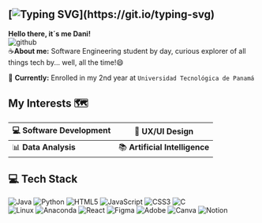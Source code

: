 ## [![Typing SVG](https://readme-typing-svg.demolab.com?font=Roman&weight=100&size=23&duration=4768&pause=953&color=C54582&background=FFFFFF00&height=62&lines=Glad+you+are+here!;Send+me+some+Coffee+ASAP!!;JK...)](https://git.io/typing-svg)
**Hello there, it´s me Dani!**
<br />
![github](https://media4.giphy.com/media/v1.Y2lkPTc5MGI3NjExZG50Y2E2c3EyanV6YWwwbDc4b25waG83d3MxNmQwMjN4Z2FhamV0diZlcD12MV9pbnRlcm5hbF9naWZfYnlfaWQmY3Q9Zw/F99PZtJC8Hxm0/giphy.webp)
<br />☕**About me:** Software Engineering student by day, curious explorer of all things tech by... well, all the time!😄

🤸 **Currently:** Enrolled in my 2nd year at `Universidad Tecnológica de Panamá`

## My Interests 🗺️

| 💻 Software Development  | 🎨 UX/UI Design      |
|-------------------------|----------------------|
| 📊 **Data Analysis**        | 📚 **Artificial Intelligence**

## 💻 Tech Stack
<!-- Badges from https://github.com/Ileriayo/markdown-badges -->
![Java](https://img.shields.io/badge/java-%23ED8B00.svg?style=for-the-badge&logo=openjdk&logoColor=white)
![Python](https://img.shields.io/badge/python-3670A0?style=for-the-badge&logo=python&logoColor=ffdd54)
![HTML5](https://img.shields.io/badge/html5-%23E34F26.svg?style=for-the-badge&logo=html5&logoColor=white)
![JavaScript](https://img.shields.io/badge/javascript-%23323330.svg?style=for-the-badge&logo=javascript&logoColor=%23F7DF1E)
![CSS3](https://img.shields.io/badge/css3-%231572B6.svg?style=for-the-badge&logo=css3&logoColor=white)
![C](https://img.shields.io/badge/c-%2300599C.svg?style=for-the-badge&logo=c&logoColor=white)<br/>
![Linux](https://img.shields.io/badge/Linux-FCC624?style=for-the-badge&logo=linux&logoColor=black)
![Anaconda](https://img.shields.io/badge/Anaconda-%2344A833.svg?style=for-the-badge&logo=anaconda&logoColor=white)
![React](https://img.shields.io/badge/react-%2320232a.svg?style=for-the-badge&logo=react&logoColor=%2361DAFB)
![Figma](https://img.shields.io/badge/figma-%23F24E1E.svg?style=for-the-badge&logo=figma&logoColor=white)
![Adobe](https://img.shields.io/badge/adobe-%23FF0000.svg?style=for-the-badge&logo=adobe&logoColor=white)
![Canva](https://img.shields.io/badge/Canva-%2300C4CC.svg?style=for-the-badge&logo=Canva&logoColor=white)
![Notion](https://img.shields.io/badge/Notion-%23000000.svg?style=for-the-badge&logo=notion&logoColor=white)
